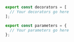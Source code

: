 ```js filename=".storybook/preview.js" renderer="common" language="js"
export const decorators = [
  // Your decorators go here
];

export const parameters = {
  // Your parameters go here
};
```
